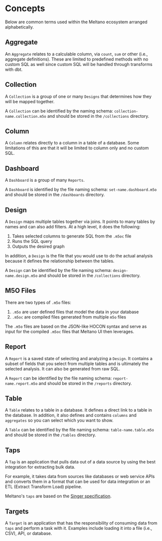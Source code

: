 # Concepts

Below are common terms used within the Meltano ecosystem arranged alphabetically.

## Aggregate

An `Aggregate` relates to a calculable column, via `count`, `sum` or other (i.e., aggregate definitions). These are limited to predefined methods with no custom SQL as well since custom SQL will be handled through transforms with dbt.

## Collection

A `Collection` is a group of one or many `Designs` that determines how they will be mapped together.

A `Collection` can be identified by the naming schema: `collection-name.collection.m5o` and should be stored in the `/collections` directory.

## Column

A `Column` relates directly to a column in a table of a database. Some limitations of this are that it will be limited to column only and no custom SQL.

## Dashboard

A `Dashboard` is a group of many `Reports`.

A `Dashboard` is identified by the file naming schema: `set-name.dashboard.m5o` and should be stored in the `/dashboards` directory.

## Design

A `Design` maps multiple tables together via joins. It points to many tables by names and can also add filters. At a high level, it does the following:

1. Takes selected columns to generate SQL from the `.m5oc` file
1. Runs the SQL query
1. Outputs the desired graph

In addition, a `Design` is the file that you would use to do the actual analysis because it defines the relationship between the tables.

A `Design` can be identified by the file naming schema: `design-name.design.m5o` and should be stored in the `/collections` directory.

## M5O Files

There are two types of `.m5o` files:

1. `.m5o` are user defined files that model the data in your database
2. `.m5oc` are compiled files generated from multiple `m5o` files

The `.m5o` files are based on the JSON-like HOCON syntax and serve as input for the compiled `.m5oc` files that Meltano UI then leverages.

## Report

A `Report` is a saved state of selecting and analyzing a `Design`. It contains a subset of fields that you select from multiple tables and is ultimately the selected analysis. It can also be generated from raw SQL.

A `Report` can be identified by the file naming schema: `report-name.report.m5o` and should be stored in the `/reports` directory.

## Table

A `Table` relates to a table in a database. It defines a direct link to a table in the database. In addition, it also defines and contains `columns` and `aggregates` so you can select which you want to show.

A `Table` can be identified by the file naming schema: `table-name.table.m5o` and should be stored in the `/tables` directory.

## Taps

A `Tap` is an application that pulls data out of a data source by using the best integration for extracting bulk data. 

For example, it takes data from sources like databases or web service APIs and converts them in a format that can be used for data integration or an ETL (Extract Transform Load) pipeline. 

Meltano's `taps` are based on the [Singer specification](https://github.com/singer-io/getting-started/blob/master/docs/SPEC.md).

## Targets

A `Target` is an application that has the responsibility of consuming data from `taps` and perform a task with it. Examples include loading it into a file (i.e., CSV), API, or database.
